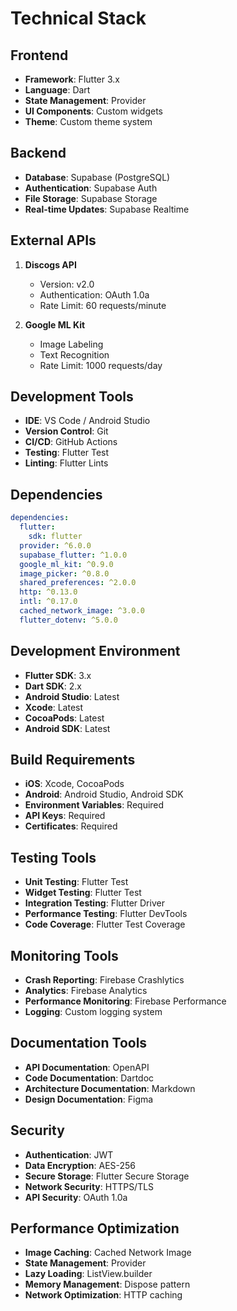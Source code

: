 # Technical Stack

## Frontend
- **Framework**: Flutter 3.x
- **Language**: Dart
- **State Management**: Provider
- **UI Components**: Custom widgets
- **Theme**: Custom theme system

## Backend
- **Database**: Supabase (PostgreSQL)
- **Authentication**: Supabase Auth
- **File Storage**: Supabase Storage
- **Real-time Updates**: Supabase Realtime

## External APIs
1. **Discogs API**
   - Version: v2.0
   - Authentication: OAuth 1.0a
   - Rate Limit: 60 requests/minute

2. **Google ML Kit**
   - Image Labeling
   - Text Recognition
   - Rate Limit: 1000 requests/day

## Development Tools
- **IDE**: VS Code / Android Studio
- **Version Control**: Git
- **CI/CD**: GitHub Actions
- **Testing**: Flutter Test
- **Linting**: Flutter Lints

## Dependencies
```yaml
dependencies:
  flutter:
    sdk: flutter
  provider: ^6.0.0
  supabase_flutter: ^1.0.0
  google_ml_kit: ^0.9.0
  image_picker: ^0.8.0
  shared_preferences: ^2.0.0
  http: ^0.13.0
  intl: ^0.17.0
  cached_network_image: ^3.0.0
  flutter_dotenv: ^5.0.0
```

## Development Environment
- **Flutter SDK**: 3.x
- **Dart SDK**: 2.x
- **Android Studio**: Latest
- **Xcode**: Latest
- **CocoaPods**: Latest
- **Android SDK**: Latest

## Build Requirements
- **iOS**: Xcode, CocoaPods
- **Android**: Android Studio, Android SDK
- **Environment Variables**: Required
- **API Keys**: Required
- **Certificates**: Required

## Testing Tools
- **Unit Testing**: Flutter Test
- **Widget Testing**: Flutter Test
- **Integration Testing**: Flutter Driver
- **Performance Testing**: Flutter DevTools
- **Code Coverage**: Flutter Test Coverage

## Monitoring Tools
- **Crash Reporting**: Firebase Crashlytics
- **Analytics**: Firebase Analytics
- **Performance Monitoring**: Firebase Performance
- **Logging**: Custom logging system

## Documentation Tools
- **API Documentation**: OpenAPI
- **Code Documentation**: Dartdoc
- **Architecture Documentation**: Markdown
- **Design Documentation**: Figma

## Security
- **Authentication**: JWT
- **Data Encryption**: AES-256
- **Secure Storage**: Flutter Secure Storage
- **Network Security**: HTTPS/TLS
- **API Security**: OAuth 1.0a

## Performance Optimization
- **Image Caching**: Cached Network Image
- **State Management**: Provider
- **Lazy Loading**: ListView.builder
- **Memory Management**: Dispose pattern
- **Network Optimization**: HTTP caching 